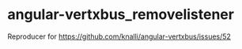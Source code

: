 # angular-vertxbus_removelistener
Reproducer for https://github.com/knalli/angular-vertxbus/issues/52
